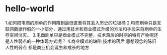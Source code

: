 # hello-world
1.如何把电商的刷单的作用降到最低直至将其丢入历史的垃圾桶
2.电商刷单只是互联网数据作假的一小部分，通过用技术和商业模式升级的方法和手段来将刷单的生存空间消灭。
3.电商刷单只是商业模式不完整，技术落后的时期的特有产物呢还是人性弱点的一种体现方式呢？
4.商业模式的缺陷 技术的落后 思想观念的陈旧 人性的弱点 都是商业机会诞生和成长的地方
